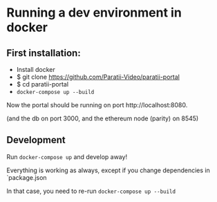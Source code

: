 # Running a dev environment in docker


## First installation:

* Install docker
* $ git clone https://github.com/Paratii-Video/paratii-portal
* $ cd paratii-portal
* `docker-compose up --build`

Now the portal should be running on port http://localhost:8080.

(and the db on port 3000, and the ethereum node (parity) on 8545)


## Development

Run `docker-compose up` and develop away!


Everything is working as always, except if you change dependencies in `package.json

In that case, you need to re-run `docker-compose up --build`
